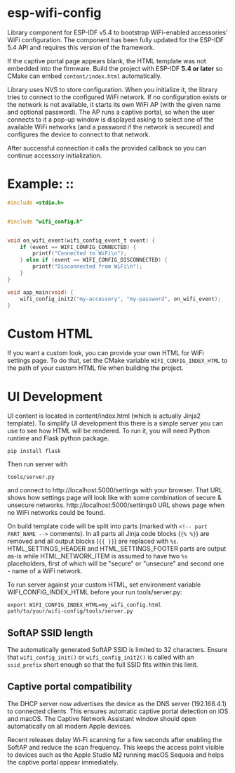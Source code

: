 # esp-wifi-config
Library component for ESP-IDF v5.4 to bootstrap WiFi-enabled
accessories' WiFi configuration. The component has been fully
updated for the ESP-IDF 5.4 API and requires this version of the
framework.

If the captive portal page appears blank, the HTML template was not
embedded into the firmware. Build the project with ESP-IDF **5.4 or
later** so CMake can embed `content/index.html` automatically.

Library uses NVS to store configuration. When you initialize it, the library
tries to connect to the configured WiFi network. If no configuration exists or
the network is not available, it starts its own WiFi AP (with the given name and
optional password). The AP runs a captive portal, so when the user connects to
it a pop-up window is displayed asking to select one of the available WiFi
networks (and a password if the network is secured) and configures the device to
connect to that network.

After successful connection it calls the provided callback so you can continue
accessory initialization.

# Example: ::

```c
#include <stdio.h>


#include "wifi_config.h"


void on_wifi_event(wifi_config_event_t event) {
    if (event == WIFI_CONFIG_CONNECTED) {
        printf("Connected to WiFi\n");
    } else if (event == WIFI_CONFIG_DISCONNECTED) {
        printf("Disconnected from WiFi\n");
    }
}

void app_main(void) {
    wifi_config_init2("my-accessory", "my-password", on_wifi_event);
}
```

# Custom HTML

If you want a custom look, you can provide your own HTML for WiFi settings page.
To do that, set the CMake variable `WIFI_CONFIG_INDEX_HTML` to the path of your
custom HTML file when building the project.

# UI Development

UI content is located in content/index.html (which is actually Jinja2 template).
To simplify UI development this there is a simple server you can use to see
how HTML will be rendered. To run it, you will need Python runtime and Flask python
package.

    pip install flask

Then run server with

    tools/server.py

and connect to http://localhost:5000/settings with your browser. That URL shows
how settings page will look like with some combination of secure &amp; unsecure
networks. http://localhost:5000/settings0 URL shows page when no WiFi networks
could be found.

On build template code will be split into parts (marked with `<!-- part PART_NAME
-->` comments). In all parts all Jinja code blocks (`{% %}`) are removed and all
output blocks (`{{ }}`) are replaced with `%s`. HTML_SETTINGS_HEADER and
HTML_SETTINGS_FOOTER parts are output as-is while HTML_NETWORK_ITEM is assumed to
have two `%s` placeholders, first of which will be "secure" or "unsecure" and
second one - name of a WiFi network.

To run server against your custom HTML, set environment variable
WIFI_CONFIG_INDEX_HTML before your run tools/server.py:

    export WIFI_CONFIG_INDEX_HTML=my_wifi_config.html
    path/to/your/wifi-config/tools/server.py

## SoftAP SSID length

The automatically generated SoftAP SSID is limited to 32 characters. Ensure that
`wifi_config_init()` or `wifi_config_init2()` is called with an `ssid_prefix`
short enough so that the full SSID fits within this limit.

## Captive portal compatibility

The DHCP server now advertises the device as the DNS server (192.168.4.1) to
connected clients. This ensures automatic captive portal detection on iOS and
macOS. The Captive Network Assistant window should open automatically on all
modern Apple devices.

Recent releases delay Wi‑Fi scanning for a few seconds after enabling the
SoftAP and reduce the scan frequency. This keeps the access point visible to
devices such as the Apple Studio M2 running macOS Sequoia and helps the captive
portal appear immediately.
